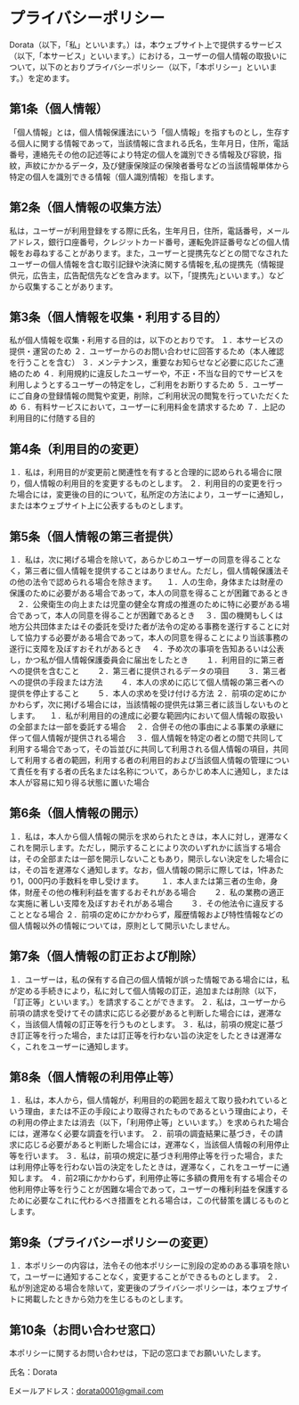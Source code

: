 # プライバシーポリシー

Dorata（以下，「私」といいます。）は，本ウェブサイト上で提供するサービス（以下,「本サービス」といいます。）における，ユーザーの個人情報の取扱いについて，以下のとおりプライバシーポリシー（以下，「本ポリシー」といいます。）を定めます。


## 第1条（個人情報）

「個人情報」とは，個人情報保護法にいう「個人情報」を指すものとし，生存する個人に関する情報であって，当該情報に含まれる氏名，生年月日，住所，電話番号，連絡先その他の記述等により特定の個人を識別できる情報及び容貌，指紋，声紋にかかるデータ，及び健康保険証の保険者番号などの当該情報単体から特定の個人を識別できる情報（個人識別情報）を指します。


## 第2条（個人情報の収集方法）

私は，ユーザーが利用登録をする際に氏名，生年月日，住所，電話番号，メールアドレス，銀行口座番号，クレジットカード番号，運転免許証番号などの個人情報をお尋ねすることがあります。また，ユーザーと提携先などとの間でなされたユーザーの個人情報を含む取引記録や決済に関する情報を,私の提携先（情報提供元，広告主，広告配信先などを含みます。以下，｢提携先｣といいます。）などから収集することがあります。


## 第3条（個人情報を収集・利用する目的）

私が個人情報を収集・利用する目的は，以下のとおりです。
１．本サービスの提供・運営のため
２．ユーザーからのお問い合わせに回答するため（本人確認を行うことを含む）
３．メンテナンス，重要なお知らせなど必要に応じたご連絡のため
４．利用規約に違反したユーザーや，不正・不当な目的でサービスを利用しようとするユーザーの特定をし，ご利用をお断りするため
５．ユーザーにご自身の登録情報の閲覧や変更，削除，ご利用状況の閲覧を行っていただくため
６．有料サービスにおいて，ユーザーに利用料金を請求するため
７．上記の利用目的に付随する目的


## 第4条（利用目的の変更）

１．私は，利用目的が変更前と関連性を有すると合理的に認められる場合に限り，個人情報の利用目的を変更するものとします。
２．利用目的の変更を行った場合には，変更後の目的について，私所定の方法により，ユーザーに通知し，または本ウェブサイト上に公表するものとします。


## 第5条（個人情報の第三者提供）

１．私は，次に掲げる場合を除いて，あらかじめユーザーの同意を得ることなく，第三者に個人情報を提供することはありません。ただし，個人情報保護法その他の法令で認められる場合を除きます。
　１．人の生命，身体または財産の保護のために必要がある場合であって，本人の同意を得ることが困難であるとき
　２．公衆衛生の向上または児童の健全な育成の推進のために特に必要がある場合であって，本人の同意を得ることが困難であるとき
　３．国の機関もしくは地方公共団体またはその委託を受けた者が法令の定める事務を遂行することに対して協力する必要がある場合であって，本人の同意を得ることにより当該事務の遂行に支障を及ぼすおそれがあるとき
　４．予め次の事項を告知あるいは公表し，かつ私が個人情報保護委員会に届出をしたとき
　　１．利用目的に第三者への提供を含むこと
　　２．第三者に提供されるデータの項目
　　３．第三者への提供の手段または方法
　　４．本人の求めに応じて個人情報の第三者への提供を停止すること
　　５．本人の求めを受け付ける方法
２．前項の定めにかかわらず，次に掲げる場合には，当該情報の提供先は第三者に該当しないものとします。
　１．私が利用目的の達成に必要な範囲内において個人情報の取扱いの全部または一部を委託する場合
　２．合併その他の事由による事業の承継に伴って個人情報が提供される場合
　３．個人情報を特定の者との間で共同して利用する場合であって，その旨並びに共同して利用される個人情報の項目，共同して利用する者の範囲，利用する者の利用目的および当該個人情報の管理について責任を有する者の氏名または名称について，あらかじめ本人に通知し，または本人が容易に知り得る状態に置いた場合


## 第6条（個人情報の開示）

１．私は，本人から個人情報の開示を求められたときは，本人に対し，遅滞なくこれを開示します。ただし，開示することにより次のいずれかに該当する場合は，その全部または一部を開示しないこともあり，開示しない決定をした場合には，その旨を遅滞なく通知します。なお，個人情報の開示に際しては，1件あたり1，000円の手数料を申し受けます。
　　１．本人または第三者の生命，身体，財産その他の権利利益を害するおそれがある場合
　　２．私の業務の適正な実施に著しい支障を及ぼすおそれがある場合
　　３．その他法令に違反することとなる場合
２．前項の定めにかかわらず，履歴情報および特性情報などの個人情報以外の情報については，原則として開示いたしません。


## 第7条（個人情報の訂正および削除）

１．ユーザーは，私の保有する自己の個人情報が誤った情報である場合には，私が定める手続きにより，私に対して個人情報の訂正，追加または削除（以下，「訂正等」といいます。）を請求することができます。
２．私は，ユーザーから前項の請求を受けてその請求に応じる必要があると判断した場合には，遅滞なく，当該個人情報の訂正等を行うものとします。
３．私は，前項の規定に基づき訂正等を行った場合，または訂正等を行わない旨の決定をしたときは遅滞なく，これをユーザーに通知します。


## 第8条（個人情報の利用停止等）

１．私は，本人から，個人情報が，利用目的の範囲を超えて取り扱われているという理由，または不正の手段により取得されたものであるという理由により，その利用の停止または消去（以下，「利用停止等」といいます。）を求められた場合には，遅滞なく必要な調査を行います。
２．前項の調査結果に基づき，その請求に応じる必要があると判断した場合には，遅滞なく，当該個人情報の利用停止等を行います。
３．私は，前項の規定に基づき利用停止等を行った場合，または利用停止等を行わない旨の決定をしたときは，遅滞なく，これをユーザーに通知します。
４．前2項にかかわらず，利用停止等に多額の費用を有する場合その他利用停止等を行うことが困難な場合であって，ユーザーの権利利益を保護するために必要なこれに代わるべき措置をとれる場合は，この代替策を講じるものとします。


## 第9条（プライバシーポリシーの変更）

１．本ポリシーの内容は，法令その他本ポリシーに別段の定めのある事項を除いて，ユーザーに通知することなく，変更することができるものとします。
２．私が別途定める場合を除いて，変更後のプライバシーポリシーは，本ウェブサイトに掲載したときから効力を生じるものとします。


## 第10条（お問い合わせ窓口）

本ポリシーに関するお問い合わせは，下記の窓口までお願いいたします。


氏名：Dorata

Eメールアドレス：dorata0001@gmail.com
